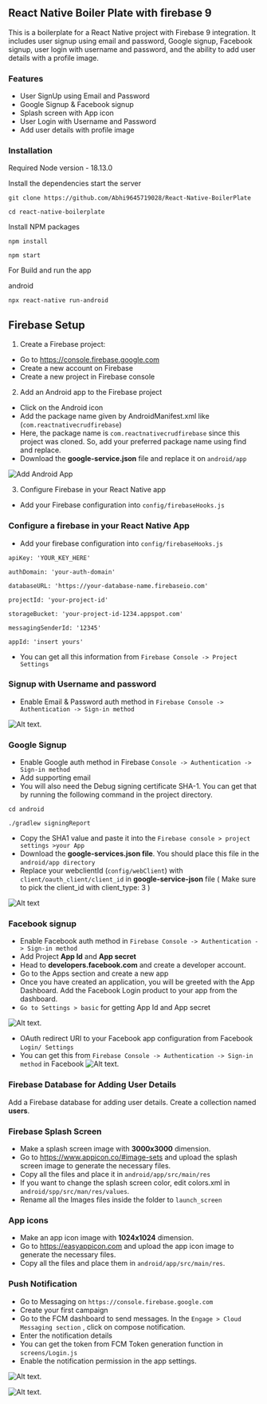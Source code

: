 
## React Native Boiler Plate with firebase 9
This is a boilerplate for a React Native project with Firebase 9 integration. It includes user signup using email and password, Google signup, Facebook signup, user login with username and password, and the ability to add user details with a profile image.



### Features

- User SignUp using Email and Password
- Google Signup & Facebook signup 
- Splash screen with App icon
- User Login with Username and Password
- Add user details with profile image


### Installation

Required Node version - 18.13.0

Install the dependencies start the server

```
git clone https://github.com/Abhi9645719028/React-Native-BoilerPlate
```
```
cd react-native-boilerplate
```
Install NPM packages
```
npm install
```
```
npm start
```
For Build and run the app

android
```
npx react-native run-android
```    

## Firebase Setup

1. Create a Firebase project:

- Go to https://console.firebase.google.com
- Create a new account on Firebase 
- Create a new project in Firebase console



2. Add an Android app to the Firebase project

- Click on the Android icon 
- Add the package name given by AndroidManifest.xml like (`com.reactnativecrudfirebase`)
- Here, the package name is `com.reactnativecrudfirebase` since this project was cloned. So, add your preferred package name using find and replace.
- Download the **google-service.json** file and replace it on `android/app`

![Add Android App](screenshots/addandroidapp.png)

3. Configure Firebase in your React Native app

- Add your Firebase configuration into `config/firebaseHooks.js`




### Configure a firebase in your React Native App
 
- Add your firebase configuration into `config/firebaseHooks.js`

```
apiKey: 'YOUR_KEY_HERE'

authDomain: 'your-auth-domain'

databaseURL: 'https://your-database-name.firebaseio.com'

projectId: 'your-project-id'

storageBucket: 'your-project-id-1234.appspot.com'

messagingSenderId: '12345'

appId: 'insert yours'

  ```
  
- You can get all this information from `Firebase Console -> Project Settings`


### Signup with Username and password

- Enable Email & Password auth method in `Firebase Console -> Authentication -> Sign-in method`

![Alt text](screenshots/email&password.png).
### Google Signup 

- Enable Google auth method in Firebase `Console -> Authentication -> Sign-in method`
- Add supporting email
- You will also need the Debug signing certificate SHA-1. You can get that by running the following command in the project directory.
```
cd android
```
```
./gradlew signingReport
```

- Copy the SHA1 value and paste it into the `Firebase console > project settings >your App`
- Download the **google-services.json file**. You should place this file in the `android/app directory`
- Replace your webclientId (`config/webClient`) with `client/oauth_client/client_id`  in  **google-service-json** file ( Make sure to pick the client_id with client_type: 3 )

![Alt text](screenshots/googlesignupenable.png)



### Facebook signup

- Enable Facebook auth method in `Firebase Console -> Authentication -> Sign-in method`
- Add Project **App Id** and **App secret**
- Head to **developers.facebook.com** and create a developer account.
- Go to the Apps section and create a new app
- Once you have created  an application, you will be greeted with the App Dashboard. Add the Facebook Login product to your app from the dashboard.
- `Go to Settings > basic` for getting App Id and App secret

![Alt text](screenshots/appidfacebook.png).


- OAuth redirect URI to your Facebook app configuration from Facebook `Login/ Settings`  
- You can get this from `Firebase Console -> Authentication -> Sign-in method` in Facebook 
 ![Alt text](screenshots/othredirection.png).



### Firebase Database for Adding User Details

Add a Firebase database for adding user details. Create a collection named **users**.

### Firebase Splash Screen

- Make a splash screen image with **3000x3000** dimension.
- Go to https://www.appicon.co/#image-sets and upload the splash screen image to generate the necessary files.
- Copy all the files and place it in `android/app/src/main/res`
- If you want to change the splash screen color, edit colors.xml in `android/spp/src/man/res/values`.
- Rename all the Images files inside the folder to `launch_screen`

### App icons

- Make an app icon image with **1024x1024** dimension.
- Go to https://easyappicon.com and upload the app icon image to generate the necessary files.
- Copy all the files and place them in `android/app/src/main/res`.

### Push Notification

- Go to Messaging on `https://console.firebase.google.com`
- Create your first campaign
- Go to the FCM dashboard to send messages. In the `Engage > Cloud Messaging section` , click on compose notification.
- Enter the notification details
- You can get the token from FCM Token generation function in `screens/Login.js`
- Enable the notification permission in the app settings.

![Alt text](screenshots/setnoti.png).

![Alt text](screenshots/savenoti.png).
